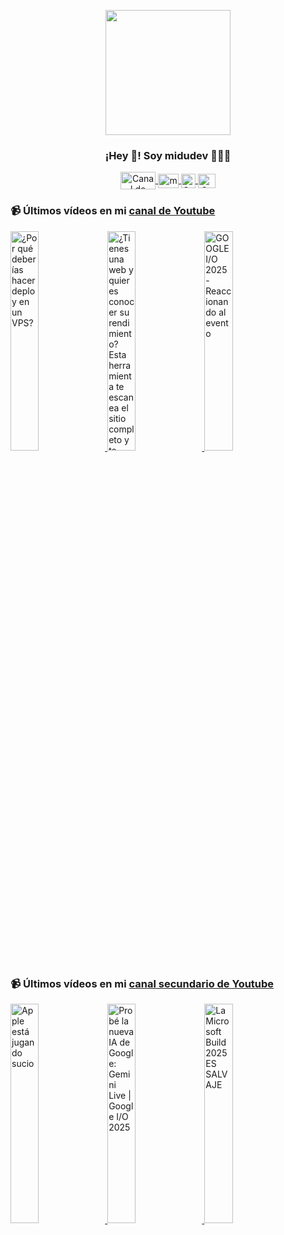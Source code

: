 <p align="center" width="300">
   <img align="center" width="200" src="https://user-images.githubusercontent.com/1561955/106762302-fda9de00-6635-11eb-99be-3ef744e60c0e.png" />
   <h3 align="center">¡Hey 👋! Soy midudev 👨🏻‍💻</h3>
</p>

<p align="center">
   <a href="https://twitch.tv/midudev" target="blank">
    <img align="center" src="https://upload.wikimedia.org/wikipedia/commons/c/ce/Twitch_logo_2019.svg" alt="Canal de Twitch de midudev" height="28px" width="56px" />
  </a>
  <span style="width: 8px;"> </span>
   <a href="https://youtube.com/midudev" target="blank">
    <img align="center" src="https://upload.wikimedia.org/wikipedia/commons/0/09/YouTube_full-color_icon_%282017%29.svg" alt="midudev" height="23px" width="33px" />
  </a>
  <span style="width: 8px;"> </span>
  <a href="https://instagram.com/midu.dev" target="blank">
    <img align="center" src="https://upload.wikimedia.org/wikipedia/commons/e/e7/Instagram_logo_2016.svg" alt="Canal de Instagram de midu.dev" height="23px" width="23px" />
  </a>
  <span style="width: 8px;"> </span>
  <a href="https://twitter.com/midudev" target="blank">
    <img align="center" src="https://upload.wikimedia.org/wikipedia/commons/thumb/6/6f/Logo_of_Twitter.svg/2491px-Logo_of_Twitter.svg.png" alt="Canal de Twitter de midudev" height="23px" width="28px" />
  </a>
</p>

### 📹 Últimos vídeos en mi [canal de Youtube](https://youtube.com/midudev?sub_confirmation=1)

<a href='https://youtu.be/kwVNpfru6pk' target='_blank'>
  <img width='30%' src='https://img.youtube.com/vi/kwVNpfru6pk/mqdefault.jpg' alt='¿Por qué deberías hacer deploy en un VPS?' />
</a>
<a href='https://youtu.be/c98XHf8yb14' target='_blank'>
  <img width='30%' src='https://img.youtube.com/vi/c98XHf8yb14/mqdefault.jpg' alt='¿Tienes una web y quieres conocer su rendimiento? Esta herramienta te escanea el sitio completo y te' />
</a>
<a href='https://youtu.be/RpBzgFWVZ7k' target='_blank'>
  <img width='30%' src='https://img.youtube.com/vi/RpBzgFWVZ7k/mqdefault.jpg' alt='GOOGLE I/O 2025 - Reaccionando al evento' />
</a>

### 📹 Últimos vídeos en mi [canal secundario de Youtube](https://youtube.com/midulive?sub_confirmation=1)

<a href='https://youtu.be/_sRq0drYDd8' target='_blank'>
  <img width='30%' src='https://img.youtube.com/vi/_sRq0drYDd8/mqdefault.jpg' alt='Apple está jugando sucio' />
</a>
<a href='https://youtu.be/T9kSPKY7Z_A' target='_blank'>
  <img width='30%' src='https://img.youtube.com/vi/T9kSPKY7Z_A/mqdefault.jpg' alt='Probé la nueva IA de Google: Gemini Live | Google I/O 2025' />
</a>
<a href='https://youtu.be/zOcsRF4JdSE' target='_blank'>
  <img width='30%' src='https://img.youtube.com/vi/zOcsRF4JdSE/mqdefault.jpg' alt='La Microsoft Build 2025 ES SALVAJE' />
</a>